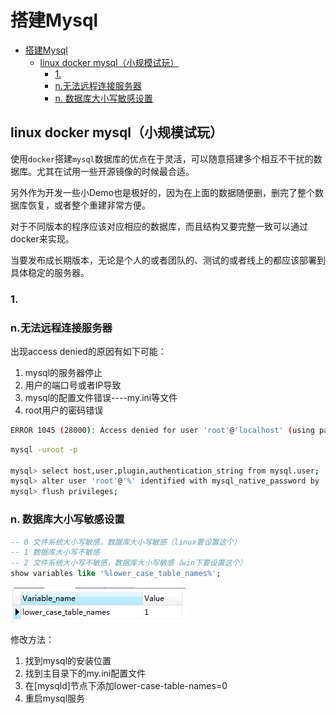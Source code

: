 # 搭建Mysql

- [搭建Mysql](#%E6%90%AD%E5%BB%BAmysql)
  - [linux docker mysql（小规模试玩）](#linux-docker-mysql%E5%B0%8F%E8%A7%84%E6%A8%A1%E8%AF%95%E7%8E%A9)
    - [1.](#1)
    - [n.无法远程连接服务器](#n%E6%97%A0%E6%B3%95%E8%BF%9C%E7%A8%8B%E8%BF%9E%E6%8E%A5%E6%9C%8D%E5%8A%A1%E5%99%A8)
    - [n. 数据库大小写敏感设置](#n-%E6%95%B0%E6%8D%AE%E5%BA%93%E5%A4%A7%E5%B0%8F%E5%86%99%E6%95%8F%E6%84%9F%E8%AE%BE%E7%BD%AE)

## linux docker mysql（小规模试玩）

使用```docker```搭建```mysql```数据库的优点在于灵活，可以随意搭建多个相互不干扰的数据库。尤其在试用一些开源镜像的时候最合适。

另外作为开发一些小Demo也是极好的，因为在上面的数据随便删，删完了整个数据库恢复，或者整个重建非常方便。

对于不同版本的程序应该对应相应的数据库，而且结构又要完整一致可以通过docker来实现。

当要发布成长期版本，无论是个人的或者团队的、测试的或者线上的都应该部署到具体稳定的服务器。

### 1.

### n.无法远程连接服务器

出现access denied的原因有如下可能：

1. mysql的服务器停止
2. 用户的端口号或者IP导致  
3. mysql的配置文件错误----my.ini等文件
4. root用户的密码错误

```sh
ERROR 1045 (28000): Access denied for user 'root'@'localhost' (using password: YES)；
```

```sh
mysql -uroot -p

mysql> select host,user,plugin,authentication_string from mysql.user;
mysql> alter user 'root'@'%' identified with mysql_native_password by 'mysqlpassword';
mysql> flush privileges;
```

### n. 数据库大小写敏感设置

```sql
-- 0 文件系统大小写敏感，数据库大小写敏感（linux要设置这个）
-- 1 数据库大小写不敏感
-- 2 文件系统大小写不敏感，数据库大小写敏感（win下要设置这个）
show variables like '%lower_case_table_names%'; 
```

![大小写敏感查询](.\搭建Mysql\low_case_table.png "大小写敏感查询")

修改方法： 
1. 找到mysql的安装位置 
2. 找到主目录下的my.ini配置文件 
3. 在[mysqld]节点下添加lower-case-table-names=0 
4. 重启mysql服务 